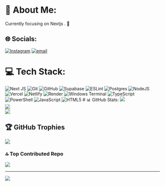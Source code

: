 # 💫 About Me:
Currently focusing on Nextjs . 💙


## 🌐 Socials:
[![Instagram](https://img.shields.io/badge/Instagram-%23E4405F.svg?logo=Instagram&logoColor=white)](https://instagram.com/@bala.abq) [![email](https://img.shields.io/badge/Email-D14836?logo=gmail&logoColor=white)](mailto:bala2003fd@gmail.com) 

# 💻 Tech Stack:
![Next JS](https://img.shields.io/badge/Next-black?style=plastic&logo=next.js&logoColor=white) ![Git](https://img.shields.io/badge/git-%23F05033.svg?style=plastic&logo=git&logoColor=white) ![GitHub](https://img.shields.io/badge/github-%23121011.svg?style=plastic&logo=github&logoColor=white) ![Supabase](https://img.shields.io/badge/Supabase-3ECF8E?style=plastic&logo=supabase&logoColor=white)  ![ESLint](https://img.shields.io/badge/ESLint-4B3263?style=plastic&logo=eslint&logoColor=white) ![Postgres](https://img.shields.io/badge/postgres-%23316192.svg?style=plastic&logo=postgresql&logoColor=white) ![NodeJS](https://img.shields.io/badge/node.js-6DA55F?style=plastic&logo=node.js&logoColor=white) ![Vercel](https://img.shields.io/badge/vercel-%23000000.svg?style=plastic&logo=vercel&logoColor=white) ![Netlify](https://img.shields.io/badge/netlify-%23000000.svg?style=plastic&logo=netlify&logoColor=#00C7B7) ![Render](https://img.shields.io/badge/Render-%46E3B7.svg?style=plastic&logo=render&logoColor=white) ![Windows Terminal](https://img.shields.io/badge/Windows%20Terminal-%234D4D4D.svg?style=plastic&logo=windows-terminal&logoColor=white) ![TypeScript](https://img.shields.io/badge/typescript-%23007ACC.svg?style=plastic&logo=typescript&logoColor=white) ![PowerShell](https://img.shields.io/badge/PowerShell-%235391FE.svg?style=plastic&logo=powershell&logoColor=white) ![JavaScript](https://img.shields.io/badge/javascript-%23323330.svg?style=plastic&logo=javascript&logoColor=%23F7DF1E) ![HTML5](https://img.shields.io/badge/html5-%23E34F26.svg?style=plastic&logo=html5&logoColor=white) # 📊 GitHub Stats:
![](https://github-readme-stats.vercel.app/api?username=baala-xo&theme=swift&hide_border=false&include_all_commits=true&count_private=false)<br/>
![](https://nirzak-streak-stats.vercel.app/?user=baala-xo&theme=swift&hide_border=false)<br/>
![](https://github-readme-stats.vercel.app/api/top-langs/?username=baala-xo&theme=swift&hide_border=false&include_all_commits=true&count_private=false&layout=compact)

## 🏆 GitHub Trophies
![](https://github-profile-trophy.vercel.app/?username=baala-xo&theme=default&no-frame=false&no-bg=true&margin-w=4)



### 🔝 Top Contributed Repo
![](https://github-contributor-stats.vercel.app/api?username=baala-xo&limit=5&theme=swift&combine_all_yearly_contributions=true)

---
[![](https://visitcount.itsvg.in/api?id=baala-xo&icon=5&color=4)](https://visitcount.itsvg.in)

<!-- Proudly created with GPRM ( https://gprm.itsvg.in ) -->
